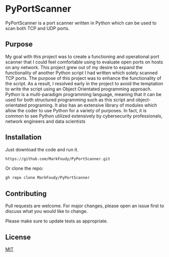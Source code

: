 # PyPortScanner
PyPortScanner is a port scanner written in Python which can be used to scan both TCP and UDP ports.  

## Purpose
 My goal with this project was to create a functioning and operational port scanner that I could feel comfortable using to evaluate open ports on hosts on any network.   This project grew out of my desire to expand the functionality of another Python script I had written which solely scanned TCP ports.  The purpose of this project was to enhance the functionality of the script. As a result, I resolved early in the project to avoid the temptation to write the script using an Object Orientated programming approach. Python is a multi-paradigm programming language, meaning that it can be used for both structured programming such as this script and object-orientated programing. It also has an extensive library of modules which allow the coder to use Python for a variety of purposes. In fact, it is common to see Python utilized extensively by cybersecurity professionals, network engineers and data scientists

## Installation
Just download the code and run it.
```bash
https://github.com/MarkFoudy/PyPortScanner.git
```
Or clone the repo:
```bash
gh repo clone MarkFoudy/PyPortScanner
```
## Contributing
Pull requests are welcome. For major changes, please open an issue first
to discuss what you would like to change.

Please make sure to update tests as appropriate.

## License

[MIT](https://choosealicense.com/licenses/mit/)
